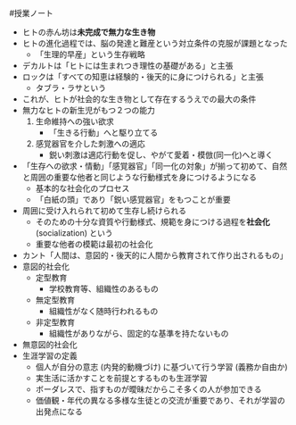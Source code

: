 #授業ノート

- ヒトの赤ん坊は**未完成で無力な生き物**
- ヒトの進化過程では、脳の発達と難産という対立条件の克服が課題となった
	- 「生理的早産」という生存戦略
- デカルトは「ヒトには生まれつき理性の基礎がある」と主張
- ロックは「すべての知恵は経験的・後天的に身につけられる」と主張
	- タブラ・ラサという
- これが、ヒトが社会的な生き物として存在するうえでの最大の条件
- 無力なヒトの新生児がもつ２つの能力
	1. 生命維持への強い欲求
		- 「生きる行動」へと駆り立てる
	2. 感覚器官を介した刺激への適応
		- 鋭い刺激は適応行動を促し、やがて愛着・模倣(同一化)へと導く
- 「生存への欲求・情動」「感覚器官」「同一化の対象」が揃って初めて、自然と周囲の重要な他者と同じような行動様式を身につけるようになる
	- 基本的な社会化のプロセス
	- 「白紙の頭」であり「鋭い感覚器官」をもつことが重要
- 周囲に受け入れられて初めて生存し続けられる
	- そのための十分な資質や行動様式、規範を身につける過程を**社会化** (socialization) という
	- 重要な他者の模範は最初の社会化
- カント「人間は、意図的・後天的に人間から教育されて作り出されるもの」
- 意図的社会化
	- 定型教育
		- 学校教育等、組織性のあるもの
	- 無定型教育
		- 組織性がなく随時行われるもの
	- 非定型教育
		- 組織性がありながら、固定的な基準を持たないもの
- 無意図的社会化
- 生涯学習の定義
	- 個人が自分の意志 (内発的動機づけ) に基づいて行う学習 (義務か自由か)
	- 実生活に活かすことを前提とするものも生涯学習
	- ボーダレスで、指すものが曖昧だからこそ多くの人が参加できる
	- 価値観・年代の異なる多様な生徒との交流が重要であり、それが学習の出発点になる
